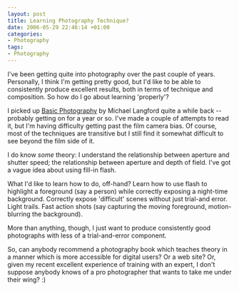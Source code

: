 ```yaml
---
layout: post
title: Learning Photography Technique?
date: 2006-05-29 22:46:14 +01:00
categories:
- Photography
tags:
- Photography
---
```

I've been getting quite into photography over the past couple of years.  Personally, I think I'm getting pretty good, but I'd like to be able to consistently produce excellent results, both in terms of technique and composition.  So how do I go about learning 'properly'?

I picked up [Basic Photography](http://www.amazon.co.uk/exec/obidos/ASIN/0240515927) by Michael Langford quite a while back -- probably getting on for a year or so.  I've made a couple of attempts to read it, but I'm having difficulty getting past the film camera bias.  Of course, most of the techniques are transitive but I still find it somewhat difficult to see beyond the film side of it.

I do know *some* theory: I understand the relationship between aperture and shutter speed; the relationship between aperture and depth of field.  I've got a vague idea about using fill-in flash.

What I'd like to learn how to do, off-hand?  Learn how to use flash to highlight a foreground (say a person) while correctly exposing a night-time background.  Correctly expose 'difficult' scenes without just trial-and error.  Light trails.  Fast action shots (say capturing the moving foreground, motion-blurring the background).

More than anything, though, I just want to produce consistently good photographs with less of a trial-and-error component.

So, can anybody recommend a photography book which teaches theory in a manner which is more accessible for digital users?  Or a web site?  Or, given my recent excellent experience of training with an expert, I don't suppose anybody knows of a pro photographer that wants to take me under their wing? :)
